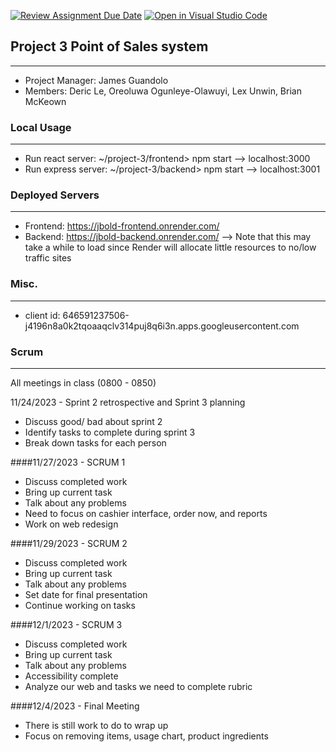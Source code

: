 [![Review Assignment Due Date](https://classroom.github.com/assets/deadline-readme-button-24ddc0f5d75046c5622901739e7c5dd533143b0c8e959d652212380cedb1ea36.svg)](https://classroom.github.com/a/apcvbojB)
[![Open in Visual Studio Code](https://classroom.github.com/assets/open-in-vscode-718a45dd9cf7e7f842a935f5ebbe5719a5e09af4491e668f4dbf3b35d5cca122.svg)](https://classroom.github.com/online_ide?assignment_repo_id=12489483&assignment_repo_type=AssignmentRepo)

## Project 3 Point of Sales system
---
- Project Manager: James Guandolo
- Members: Deric Le, Oreoluwa Ogunleye-Olawuyi, Lex Unwin, Brian McKeown

### Local Usage
---
- Run react server: ~/project-3/frontend> npm start --> localhost:3000
- Run express server: ~/project-3/backend> npm start --> localhost:3001

### Deployed Servers
---
- Frontend: https://jbold-frontend.onrender.com/
- Backend: https://jbold-backend.onrender.com/ --> Note that this may take a while to load since Render will allocate little resources to no/low traffic sites

### Misc.
---
- client id: 646591237506-j4196n8a0k2tqoaaqclv314puj8q6i3n.apps.googleusercontent.com

### Scrum
---
All meetings in class (0800 - 0850)

11/24/2023 - Sprint 2 retrospective and Sprint 3 planning
  - Discuss good/ bad about sprint 2 
  - Identify tasks to complete during sprint 3
  - Break down tasks for each person
    
####11/27/2023 - SCRUM 1
  - Discuss completed work
  - Bring up current task
  - Talk about any problems
  - Need to focus on cashier interface, order now, and reports
  - Work on web redesign
    
####11/29/2023 - SCRUM 2
  - Discuss completed work
  - Bring up current task
  - Talk about any problems
  - Set date for final presentation
  - Continue working on tasks
    
####12/1/2023 - SCRUM 3
  - Discuss completed work
  - Bring up current task
  - Talk about any problems
  - Accessibility complete
  - Analyze our web and tasks we need to complete rubric
    
####12/4/2023 - Final Meeting
  - There is still work to do to wrap up
  - Focus on removing items, usage chart, product ingredients





